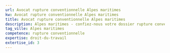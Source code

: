 ```yaml
---
url: Avocat rupture conventionnelle Alpes maritimes
kw: Avocat rupture conventionnelle Alpes maritimes
title: Avocat rupture conventionnelle Alpes maritimes
description: Alpes maritimes - confiez-nous votre dossier rupture conventionnelle
tag_ville: Alpes maritimes
competence: rupture conventionnelle
expertise: droit-du-travail
extertise_id: 3
---
```

